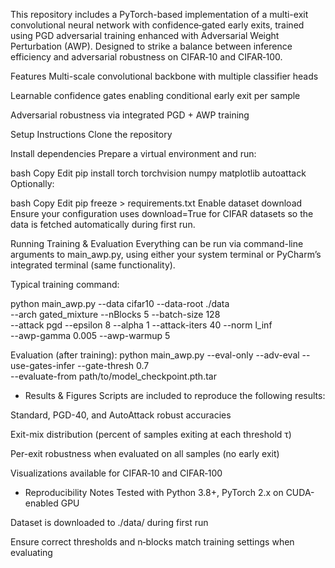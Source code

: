 This repository includes a PyTorch-based implementation of a multi-exit convolutional neural network with confidence‑gated early exits, 
trained using PGD adversarial training enhanced with Adversarial Weight Perturbation (AWP). 
Designed to strike a balance between inference efficiency and adversarial robustness on CIFAR‑10 and CIFAR‑100.

Features
Multi-scale convolutional backbone with multiple classifier heads

Learnable confidence gates enabling conditional early exit per sample

Adversarial robustness via integrated PGD + AWP training

Setup Instructions
Clone the repository

Install dependencies
Prepare a virtual environment and run:

bash
Copy
Edit
pip install torch torchvision numpy matplotlib autoattack
Optionally:

bash
Copy
Edit
pip freeze > requirements.txt
Enable dataset download
Ensure your configuration uses download=True for CIFAR datasets so the data is fetched automatically during first run.

Running Training & Evaluation
Everything can be run via command-line arguments to main_awp.py, using either your system terminal or PyCharm’s integrated terminal (same functionality).

Typical training command:


python main_awp.py --data cifar10 --data-root ./data \
  --arch gated_mixture --nBlocks 5 --batch-size 128 \
  --attack pgd --epsilon 8 --alpha 1 --attack-iters 40 --norm l_inf \
  --awp-gamma 0.005 --awp-warmup 5

Evaluation (after training):
python main_awp.py --eval-only --adv-eval --use-gates-infer --gate-thresh 0.7 \
  --evaluate-from path/to/model_checkpoint.pth.tar

- Results & Figures
Scripts are included to reproduce the following results:

Standard, PGD-40, and AutoAttack robust accuracies

Exit-mix distribution (percent of samples exiting at each threshold τ)

Per-exit robustness when evaluated on all samples (no early exit)

Visualizations available for CIFAR‑10 and CIFAR‑100

- Reproducibility Notes
Tested with Python 3.8+, PyTorch 2.x on CUDA-enabled GPU

Dataset is downloaded to ./data/ during first run

Ensure correct thresholds and n‑blocks match training settings when evaluating